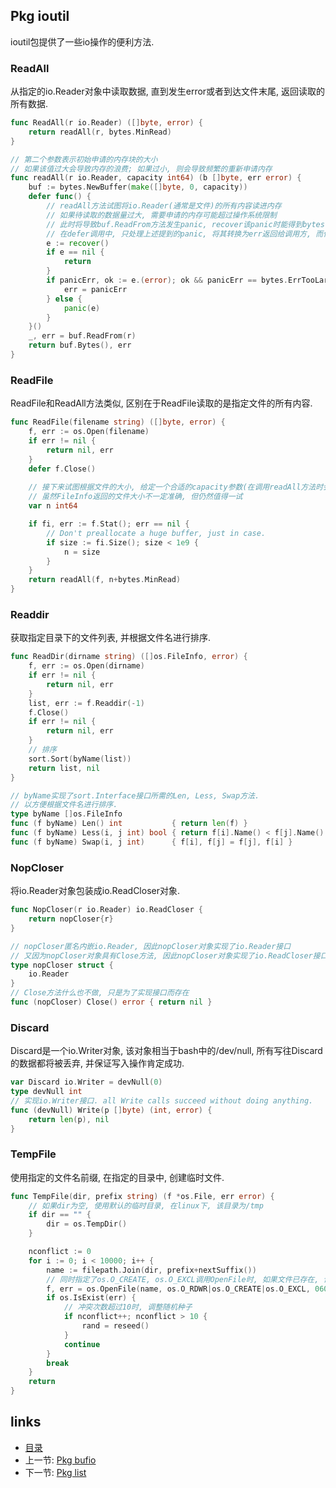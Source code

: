 Pkg ioutil
----

ioutil包提供了一些io操作的便利方法.

### ReadAll
从指定的io.Reader对象中读取数据, 直到发生error或者到达文件末尾, 返回读取的所有数据.
```go
func ReadAll(r io.Reader) ([]byte, error) {
	return readAll(r, bytes.MinRead)
}

// 第二个参数表示初始申请的内存块的大小
// 如果该值过大会导致内存的浪费; 如果过小, 则会导致频繁的重新申请内存
func readAll(r io.Reader, capacity int64) (b []byte, err error) {
	buf := bytes.NewBuffer(make([]byte, 0, capacity))
	defer func() {
		// readAll方法试图将io.Reader(通常是文件)的所有内容读进内存
		// 如果待读取的数据量过大, 需要申请的内存可能超过操作系统限制
		// 此时将导致buf.ReadFrom方法发生panic, recover该panic时能得到bytes.ErrTooLarge
		// 在defer调用中, 只处理上述提到的panic, 将其转换为err返回给调用方, 而保持其他未知的panic
		e := recover()
		if e == nil {
			return
		}
		if panicErr, ok := e.(error); ok && panicErr == bytes.ErrTooLarge {
			err = panicErr
		} else {
			panic(e)
		}
	}()
	_, err = buf.ReadFrom(r)
	return buf.Bytes(), err
}
```

### ReadFile
ReadFile和ReadAll方法类似, 区别在于ReadFile读取的是指定文件的所有内容.
```go
func ReadFile(filename string) ([]byte, error) {
	f, err := os.Open(filename)
	if err != nil {
		return nil, err
	}
	defer f.Close()
	
	// 接下来试图根据文件的大小, 给定一个合适的capacity参数(在调用readAll方法时会用到). 
	// 虽然FileInfo返回的文件大小不一定准确, 但仍然值得一试
	var n int64

	if fi, err := f.Stat(); err == nil {
		// Don't preallocate a huge buffer, just in case.
		if size := fi.Size(); size < 1e9 {
			n = size
		}
	}
	return readAll(f, n+bytes.MinRead)
}
```

### Readdir
获取指定目录下的文件列表, 并根据文件名进行排序.
```go
func ReadDir(dirname string) ([]os.FileInfo, error) {
	f, err := os.Open(dirname)
	if err != nil {
		return nil, err
	}
	list, err := f.Readdir(-1)
	f.Close()
	if err != nil {
		return nil, err
	}
	// 排序
	sort.Sort(byName(list))
	return list, nil
}

// byName实现了sort.Interface接口所需的Len, Less, Swap方法.
// 以方便根据文件名进行排序.
type byName []os.FileInfo
func (f byName) Len() int           { return len(f) }
func (f byName) Less(i, j int) bool { return f[i].Name() < f[j].Name() }
func (f byName) Swap(i, j int)      { f[i], f[j] = f[j], f[i] }
```

### NopCloser
将io.Reader对象包装成io.ReadCloser对象.
```go
func NopCloser(r io.Reader) io.ReadCloser {
	return nopCloser{r}
}

// nopCloser匿名内嵌io.Reader, 因此nopCloser对象实现了io.Reader接口
// 又因为nopCloser对象具有Close方法, 因此nopCloser对象实现了io.ReadCloser接口
type nopCloser struct {
	io.Reader
}
// Close方法什么也不做, 只是为了实现接口而存在
func (nopCloser) Close() error { return nil }
```

### Discard
Discard是一个io.Writer对象, 该对象相当于bash中的/dev/null, 所有写往Discard的数据都将被丢弃, 并保证写入操作肯定成功.
```go
var Discard io.Writer = devNull(0)
type devNull int
// 实现io.Writer接口. all Write calls succeed without doing anything.
func (devNull) Write(p []byte) (int, error) {
	return len(p), nil
}
```

### TempFile
使用指定的文件名前缀, 在指定的目录中, 创建临时文件.
```go
func TempFile(dir, prefix string) (f *os.File, err error) {
	// 如果dir为空, 使用默认的临时目录, 在linux下, 该目录为/tmp
	if dir == "" {
		dir = os.TempDir()
	}

	nconflict := 0
	for i := 0; i < 10000; i++ {
		name := filepath.Join(dir, prefix+nextSuffix())
		// 同时指定了os.O_CREATE, os.O_EXCL调用OpenFile时, 如果文件已存在, 该方法将返回error
		f, err = os.OpenFile(name, os.O_RDWR|os.O_CREATE|os.O_EXCL, 0600)
		if os.IsExist(err) {
			// 冲突次数超过10时, 调整随机种子
			if nconflict++; nconflict > 10 {
				rand = reseed()
			}
			continue
		}
		break
	}
	return
}
```


















links
-----
+ [目录](../golang)
+ 上一节: [Pkg bufio](Pkg-bufio.md)
+ 下一节: [Pkg list](Pkg-list.md)
